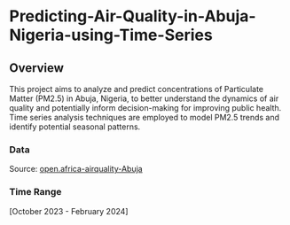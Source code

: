 # Predicting-Air-Quality-in-Abuja-Nigeria-using-Time-Series

## Overview
This project aims to analyze and predict concentrations of Particulate Matter (PM2.5) in Abuja, Nigeria, to better understand the dynamics of air quality and potentially inform decision-making for improving public health.  Time series analysis techniques are employed to model PM2.5 trends and identify potential seasonal patterns.

### Data
Source: [open.africa-airquality-Abuja](https://open.africa/dataset/sensorsafrica-airquality-archive-abuja)

### Time Range
[October 2023 - February 2024]
